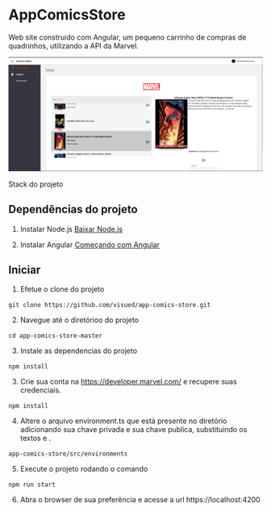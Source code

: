 # AppComicsStore
Web site construido com Angular, um pequeno carrinho de compras de quadrinhos, utilizando a API da Marvel.

![FrontEnd](frontend.PNG?raw=true "FrontEnd")

Stack do projeto

## Dependências do projeto
1. Instalar Node.js
[Baixar Node.js](https://nodejs.org/en/download/)

2. Instalar Angular
[Começando com Angular](https://angular.io/start)


## Iniciar
1. Efetue o clone do projeto
```
git clone https://github.com/visued/app-comics-store.git
```
2. Navegue até o diretórioo do projeto
```
cd app-comics-store-master
```
3. Instale as dependencias do projeto
```
npm install
```
3. Crie sua conta na https://developer.marvel.com/ e recupere suas credenciais.
```
npm install
```
4. Altere o arquivo environment.ts que está presente no diretório adicionando sua chave privada e sua chave publica, substituindo os textos <privateKey> e <publicKey>.
```
app-comics-store/src/environments
``` 
5. Execute o projeto rodando o comando
```
npm run start
```
6. Abra o browser de sua preferência e acesse a url https://localhost:4200
